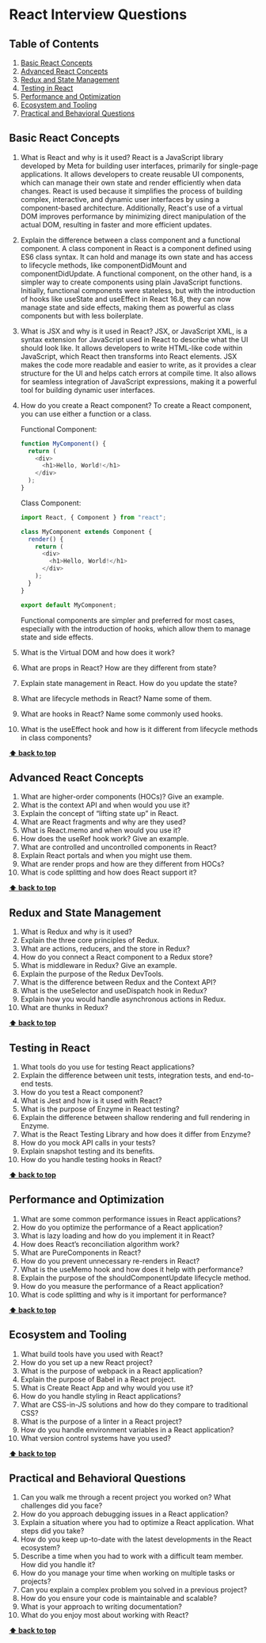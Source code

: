 # React Interview Questions

## Table of Contents

1. [Basic React Concepts](#basic-react-concepts)
2. [Advanced React Concepts](#advanced-react-concepts)
3. [Redux and State Management](#redux-and-state-management)
4. [Testing in React](#testing-in-react)
5. [Performance and Optimization](#performance-and-optimization)
6. [Ecosystem and Tooling](#ecosystem-and-tooling)
7. [Practical and Behavioral Questions](#practical-and-behavioral-questions)

## Basic React Concepts

1. What is React and why is it used?
   React is a JavaScript library developed by Meta for building user interfaces, primarily for single-page applications. It allows developers to create reusable UI components, which can manage their own state and render efficiently when data changes. React is used because it simplifies the process of building complex, interactive, and dynamic user interfaces by using a component-based architecture. Additionally, React's use of a virtual DOM improves performance by minimizing direct manipulation of the actual DOM, resulting in faster and more efficient updates.
2. Explain the difference between a class component and a functional component.
   A class component in React is a component defined using ES6 class syntax. It can hold and manage its own state and has access to lifecycle methods, like componentDidMount and componentDidUpdate. A functional component, on the other hand, is a simpler way to create components using plain JavaScript functions. Initially, functional components were stateless, but with the introduction of hooks like useState and useEffect in React 16.8, they can now manage state and side effects, making them as powerful as class components but with less boilerplate.
3. What is JSX and why is it used in React?
   JSX, or JavaScript XML, is a syntax extension for JavaScript used in React to describe what the UI should look like. It allows developers to write HTML-like code within JavaScript, which React then transforms into React elements. JSX makes the code more readable and easier to write, as it provides a clear structure for the UI and helps catch errors at compile time. It also allows for seamless integration of JavaScript expressions, making it a powerful tool for building dynamic user interfaces.
4. How do you create a React component?
   To create a React component, you can use either a function or a class.

   Functional Component:

   ```javascript
   function MyComponent() {
     return (
       <div>
         <h1>Hello, World!</h1>
       </div>
     );
   }
   ```

   Class Component:

   ```javascript
   import React, { Component } from "react";

   class MyComponent extends Component {
     render() {
       return (
         <div>
           <h1>Hello, World!</h1>
         </div>
       );
     }
   }

   export default MyComponent;
   ```

   Functional components are simpler and preferred for most cases, especially with the introduction of hooks, which allow them to manage state and side effects.

5. What is the Virtual DOM and how does it work?
6. What are props in React? How are they different from state?
7. Explain state management in React. How do you update the state?
8. What are lifecycle methods in React? Name some of them.
9. What are hooks in React? Name some commonly used hooks.
10. What is the useEffect hook and how is it different from lifecycle methods in class components?

**[⬆ back to top](#table-of-contents)**

## Advanced React Concepts

1. What are higher-order components (HOCs)? Give an example.
2. What is the context API and when would you use it?
3. Explain the concept of “lifting state up” in React.
4. What are React fragments and why are they used?
5. What is React.memo and when would you use it?
6. How does the useRef hook work? Give an example.
7. What are controlled and uncontrolled components in React?
8. Explain React portals and when you might use them.
9. What are render props and how are they different from HOCs?
10. What is code splitting and how does React support it?

**[⬆ back to top](#table-of-contents)**

## Redux and State Management

1. What is Redux and why is it used?
2. Explain the three core principles of Redux.
3. What are actions, reducers, and the store in Redux?
4. How do you connect a React component to a Redux store?
5. What is middleware in Redux? Give an example.
6. Explain the purpose of the Redux DevTools.
7. What is the difference between Redux and the Context API?
8. What is the useSelector and useDispatch hook in Redux?
9. Explain how you would handle asynchronous actions in Redux.
10. What are thunks in Redux?

**[⬆ back to top](#table-of-contents)**

## Testing in React

1. What tools do you use for testing React applications?
2. Explain the difference between unit tests, integration tests, and end-to-end tests.
3. How do you test a React component?
4. What is Jest and how is it used with React?
5. What is the purpose of Enzyme in React testing?
6. Explain the difference between shallow rendering and full rendering in Enzyme.
7. What is the React Testing Library and how does it differ from Enzyme?
8. How do you mock API calls in your tests?
9. Explain snapshot testing and its benefits.
10. How do you handle testing hooks in React?

**[⬆ back to top](#table-of-contents)**

## Performance and Optimization

1. What are some common performance issues in React applications?
2. How do you optimize the performance of a React application?
3. What is lazy loading and how do you implement it in React?
4. How does React’s reconciliation algorithm work?
5. What are PureComponents in React?
6. How do you prevent unnecessary re-renders in React?
7. What is the useMemo hook and how does it help with performance?
8. Explain the purpose of the shouldComponentUpdate lifecycle method.
9. How do you measure the performance of a React application?
10. What is code splitting and why is it important for performance?

**[⬆ back to top](#table-of-contents)**

## Ecosystem and Tooling

1. What build tools have you used with React?
2. How do you set up a new React project?
3. What is the purpose of webpack in a React application?
4. Explain the purpose of Babel in a React project.
5. What is Create React App and why would you use it?
6. How do you handle styling in React applications?
7. What are CSS-in-JS solutions and how do they compare to traditional CSS?
8. What is the purpose of a linter in a React project?
9. How do you handle environment variables in a React application?
10. What version control systems have you used?

**[⬆ back to top](#table-of-contents)**

## Practical and Behavioral Questions

1. Can you walk me through a recent project you worked on? What challenges did you face?
2. How do you approach debugging issues in a React application?
3. Explain a situation where you had to optimize a React application. What steps did you take?
4. How do you keep up-to-date with the latest developments in the React ecosystem?
5. Describe a time when you had to work with a difficult team member. How did you handle it?
6. How do you manage your time when working on multiple tasks or projects?
7. Can you explain a complex problem you solved in a previous project?
8. How do you ensure your code is maintainable and scalable?
9. What is your approach to writing documentation?
10. What do you enjoy most about working with React?

**[⬆ back to top](#table-of-contents)**
